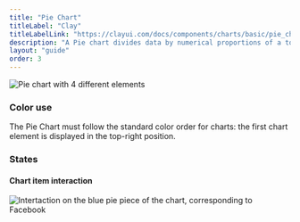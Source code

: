 ```yaml
---
title: "Pie Chart"
titleLabel: "Clay"
titleLabelLink: "https://clayui.com/docs/components/charts/basic/pie_chart.html"
description: "A Pie chart divides data by numerical proportions of a total value (always 100%)."
layout: "guide"
order: 3
---
```

![Pie chart with 4 different elements](../../../images/ChartPie.png)

### Color use

The Pie Chart must follow the standard color order for charts: the first chart element is displayed in the top-right position.

### States

#### Chart item interaction
![Intertaction on the blue pie piece of the chart, corresponding to Facebook](../../../images/ChartPieItemSel.png)
